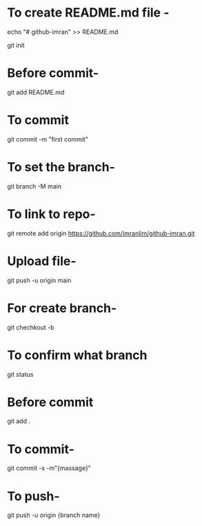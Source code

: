 
# To create README.md file -
echo "# github-imran" >> README.md 

git init

# Before commit-
git add README.md

# To commit 
git commit -m "first commit"

# To set the branch-
git branch -M main

# To link to repo-
git remote add origin https://github.com/imranlim/github-imran.git

# Upload file-
git push -u origin main
# For create branch-
 git chechkout -b 

# To confirm what branch
 git status

# Before commit
git add .
# To commit-
git commit -s -m"{massage}"

# To push-
git push -u origin {branch name}


